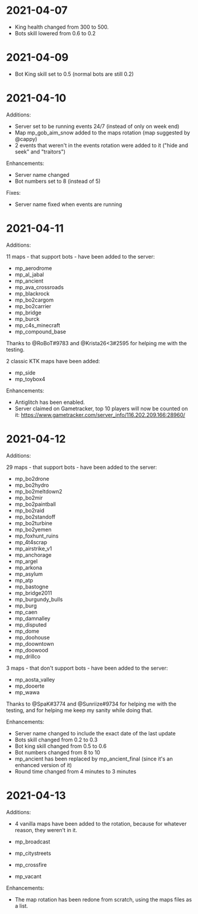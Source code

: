 # 2021-04-07

- King health changed from 300 to 500.
- Bots skill lowered from 0.6 to 0.2

# 2021-04-09

- Bot King skill set to 0.5 (normal bots are still 0.2)

# 2021-04-10

Additions:

- Server set to be running events 24/7 (instead of only on week end)
- Map mp_gob_aim_snow added to the maps rotation (map suggested by @cappy)
- 2 events that weren't in the events rotation were added to it ("hide and seek" and "traitors")

Enhancements:

- Server name changed
- Bot numbers set to 8 (instead of 5)

Fixes:

- Server name fixed when events are running

# 2021-04-11

Additions:

11 maps - that support bots - have been added to the server:

- mp_aerodrome
- mp_al_jabal
- mp_ancient
- mp_ava_crossroads
- mp_blackrock
- mp_bo2cargom
- mp_bo2carrier
- mp_bridge
- mp_burck
- mp_c4s_minecraft
- mp_compound_base

Thanks to @RoBoT#9783 and @Krista26<3#2595  for helping me with the testing.

2 classic KTK maps have been added:

- mp_side
- mp_toybox4

Enhancements:

- Antiglitch has been enabled.
- Server claimed on Gametracker, top 10 players will now be counted on it: https://www.gametracker.com/server_info/116.202.209.166:28960/

# 2021-04-12

Additions:

29 maps - that support bots - have been added to the server:

- mp_bo2drone
- mp_bo2hydro
- mp_bo2meltdown2
- mp_bo2mir
- mp_bo2paintball
- mp_bo2raid
- mp_bo2standoff
- mp_bo2turbine
- mp_bo2yemen
- mp_foxhunt_ruins
- mp_4t4scrap
- mp_airstrike_v1
- mp_anchorage
- mp_argel
- mp_arkona
- mp_asylum
- mp_atp
- mp_bastogne
- mp_bridge2011
- mp_burgundy_bulls
- mp_burg
- mp_caen
- mp_damnalley
- mp_disputed
- mp_dome
- mp_doohouse
- mp_doowntown
- mp_doowood
- mp_drillco

3 maps - that don't support bots - have been added to the server:

- mp_aosta_valley
- mp_dooerte
- mp_wawa

Thanks to @SpaK#3774 and @Sunriize#9734 for helping me with the testing, and for helping me keep my sanity while doing that.

Enhancements:

- Server name changed to include the exact date of the last update
- Bots skill changed from 0.2 to 0.3
- Bot king skill changed from 0.5 to 0.6
- Bot numbers changed from 8 to 10
- mp_ancient has been replaced by mp_ancient_final (since it's an enhanced version of it)
- Round time changed from 4 minutes to 3 minutes

# 2021-04-13

Additions:

- 4 vanilla maps have been added to the rotation, because for whatever reason, they weren't in it.

- mp_broadcast
- mp_citystreets
- mp_crossfire
- mp_vacant

Enhancements:

- The map rotation has been redone from scratch, using the maps files as a list. 
